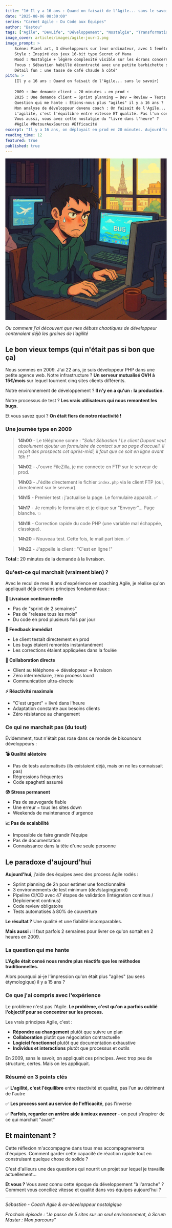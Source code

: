 ```yaml
---
title: "1# Il y a 16 ans : Quand on faisait de l'Agile... sans le savoir"
date: "2025-08-06 08:30:00"
series: "Carnet Agile - Du Code aux Équipes"
author: "Bastou"
tags: ["Agile", "DevLife", "Développement", "Nostalgie", "Transformation", "PHP", "Process", "Réactivité", "Qualité", "CI/CD", "Feedback", "Collaboration"]
image_cover: articles/images/agile-jour-1.png
image_prompt: >
    Scène: Pixel art, 3 développeurs sur leur ordinateur, avec 1 fenêtre sans rideau avec vue sur Paris.
    Style : Inspiré des jeux 16-bit type Secret of Mana
    Mood : Nostalgie + légère complexité visible sur les écrans concernant un site de voyages avec avion
    Focus : Sébastien habillé décontracté avec une petite barbichette sous les lèvres, mais pas de barbe. Légèrement perplexe devant son écran qui présente un bug
    Détail fun : une tasse de café chaude à côté"
pitch: >
    [Il y a 16 ans : Quand on faisait de l'Agile... sans le savoir]

    2009 : Une demande client → 20 minutes → en prod ⚡
    2025 : Une demande client → Sprint planning → Dev → Review → Tests → 2 semaines 🐌
    Question qui me hante : Étions-nous plus "agiles" il y a 16 ans ?
    Mon analyse de développeur devenu coach : On faisait de l'Agile... sans process ! Article complet : [https://blog.bastou.dev/#article/carnet-agile-du-code-aux-equipes-jour-1]
    L'agilité, c'est l'équilibre entre vitesse ET qualité. Pas l'un contre l'autre.
    Vous aussi, vous avez cette nostalgie du "livré dans l'heure" ?
    #Agile #RetourAuxSources #Efficacité
excerpt: "Il y a 16 ans, on déployait en prod en 20 minutes. Aujourd'hui, il faut 2 semaines pour livrer la même chose. L'Agile nous a-t-il rendu plus lents ? Retour sur une époque où on faisait de l'Agile... sans le savoir."
reading_time: 12
featured: true
published: true
---
```


<img src="articles/images/agile-jour-1.png" alt="Il y a 16 ans : Quand on faisait de l'Agile... sans le savoir" />

_Ou comment j'ai découvert que mes débuts chaotiques de développeur contenaient déjà les graines de l'agilité_

## Le bon vieux temps (qui n'était pas si bon que ça)

Nous sommes en 2009. J'ai 22 ans, je suis développeur PHP dans une petite agence web. Notre infrastructure ? **Un serveur mutualisé OVH à 15€/mois** sur lequel tournent cinq sites clients différents.

Notre environnement de développement ? **Il n'y en a qu'un : la production.**

Notre processus de test ? **Les vrais utilisateurs qui nous remontent les bugs.**

Et vous savez quoi ? **On était fiers de notre réactivité !**

### Une journée type en 2009

> **14h00** - Le téléphone sonne : _"Salut Sébastien ! Le client Dupont veut absolument ajouter un formulaire de contact sur sa page d'accueil. Il reçoit des prospects cet après-midi, il faut que ce soit en ligne avant 16h !"_

> **14h02** - J'ouvre FileZilla, je me connecte en FTP sur le serveur de prod.

> **14h03** - J'édite directement le fichier `index.php` via le client FTP (oui, directement sur le serveur).

> **14h15** - Premier test : j'actualise la page. Le formulaire apparaît. ✅

> **14h17** - Je remplis le formulaire et je clique sur "Envoyer"... Page blanche. 💥

> **14h18** - Correction rapide du code PHP (une variable mal échappée, classique).

> **14h20** - Nouveau test. Cette fois, le mail part bien. ✅

> **14h22** - J'appelle le client : "C'est en ligne !"

**Total :** 20 minutes de la demande à la livraison.

### Qu'est-ce qui marchait (vraiment bien) ?

Avec le recul de mes 8 ans d'expérience en coaching Agile, je réalise qu'on appliquait déjà certains principes fondamentaux :

**🚀 Livraison continue réelle**

- Pas de "sprint de 2 semaines"
- Pas de "release tous les mois"
- Du code en prod plusieurs fois par jour

**🔄 Feedback immédiat**

- Le client testait directement en prod
- Les bugs étaient remontés instantanément
- Les corrections étaient appliquées dans la foulée

**👥 Collaboration directe**

- Client au téléphone → développeur → livraison
- Zéro intermédiaire, zéro process lourd
- Communication ultra-directe

**⚡ Réactivité maximale**

- "C'est urgent" = livré dans l'heure
- Adaptation constante aux besoins clients
- Zéro résistance au changement

### Ce qui ne marchait pas (du tout)

Évidemment, tout n'était pas rose dans ce monde de bisounours développeurs :

**💣 Qualité aléatoire**

- Pas de tests automatisés (ils existaient déjà, mais on ne les connaissait pas)
- Régressions fréquentes
- Code spaghetti assumé

**😰 Stress permanent**

- Pas de sauvegarde fiable
- Une erreur = tous les sites down
- Weekends de maintenance d'urgence

**📈 Pas de scalabilité**

- Impossible de faire grandir l'équipe
- Pas de documentation
- Connaissance dans la tête d'une seule personne

## Le paradoxe d'aujourd'hui

**Aujourd'hui**, j'aide des équipes avec des process Agile rodés :

- Sprint planning de 2h pour estimer une fonctionnalité
- 3 environnements de test minimum (dev/staging/prod)
- Pipeline CI/CD avec 47 étapes de validation (Intégration continus / Déploiement continus)
- Code review obligatoire
- Tests automatisés à 80% de couverture

**Le résultat ?** Une qualité et une fiabilité incomparables.

**Mais aussi :** Il faut parfois 2 semaines pour livrer ce qu'on sortait en 2 heures en 2009.

### La question qui me hante

**L'Agile était censé nous rendre plus réactifs que les méthodes traditionnelles.**

Alors pourquoi ai-je l'impression qu'on était plus "agiles" (au sens étymologique) il y a 15 ans ?

### Ce que j'ai compris avec l'expérience

Le problème n'est pas l'Agile. **Le problème, c'est qu'on a parfois oublié l'objectif pour se concentrer sur les process.**

Les vrais principes Agile, c'est :

- **Répondre au changement** plutôt que suivre un plan
- **Collaboration** plutôt que négociation contractuelle
- **Logiciel fonctionnel** plutôt que documentation exhaustive
- **Individus et interactions** plutôt que processus et outils

En 2009, sans le savoir, on appliquait ces principes. Avec trop peu de structure, certes. Mais on les appliquait.

### Résumé en 3 points clés

✅ **L'agilité, c'est l'équilibre** entre réactivité et qualité, pas l'un au détriment de l'autre

✅ **Les process sont au service de l'efficacité**, pas l'inverse

✅ **Parfois, regarder en arrière aide à mieux avancer** - on peut s'inspirer de ce qui marchait "avant"

## Et maintenant ?

Cette réflexion m'accompagne dans tous mes accompagnements d'équipes. Comment garder cette capacité de réaction rapide tout en construisant quelque chose de solide ?

C'est d'ailleurs une des questions qui nourrit un projet sur lequel je travaille actuellement...

**Et vous ?** Vous avez connu cette époque du développement "à l'arrache" ? Comment vous conciliez vitesse et qualité dans vos équipes aujourd'hui ?

---

_Sébastien - Coach Agile & ex-développeur nostalgique_

_Prochain épisode : "Je passe de 5 sites sur un seul environnement, à Scrum Master : Mon parcours"_
